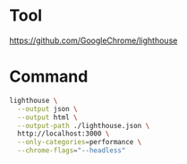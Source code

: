 # Tool

https://github.com/GoogleChrome/lighthouse

# Command

```bash
lighthouse \
  --output json \
  --output html \
  --output-path ./lighthouse.json \
  http://localhost:3000 \
  --only-categories=performance \
  --chrome-flags="--headless"
```

